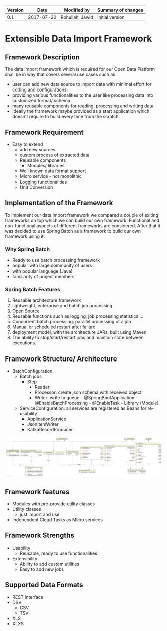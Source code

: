 |Version|Date|Modified by|Summary of changes|
|-------|----|-----------|------------------|
|  0.1  | 2017-07-20 | Rohullah, Jawid | initial version |

# Extensible Data Import Framework
## Framework Description
The data import framework which is required for our Open Data Platform shall be in way that covers several use cases such as
* user can add new data source to import data with minimal effort for coding and configurations.
* providing various functionalities to the user like processing data into customized format/ schema
* many reusable components for reading, processing and writing data
* ideally the framework maybe provided as a start application which doesn't require to build every time from the scratch.     

## Framework Requirement
- Easy to extend
    - add new sources
    - custom process of extracted data
    - Reusable components
      - Modules/ libraries
    - Well known data format support
    - Micro service - not monolithic
    - Logging functionalities
    - Unit Conversion

## Implementation of the Framework
To Implement our data import framework we compared a couple of exiting frameworks on top which we can build our own framework. Functional and non-functional aspects of different frameworks are considered. After that it was decided to use Spring Batch as a framework to build our own framework using it. <br>  

### Why Spring Batch
  - Ready to use batch processing framework
  - popular with large community of users
  - with popular language (Java)
  - familiarity of project members  

### Spring Batch Features
1. Reusable architecture framework
2. lightweight, enterprise and batch job processing
3. Open Source
4. Reusable functions such as logging, job processing statistics ...
5. Concurrent batch processing: parallel processing of a job
6. Manual or scheduled restart after failure
7. deployment model, with the architecture JARs, built using Maven.
8. The ability to stop/start/restart jobs and maintain state between executions.


## Framework Structure/ Architecture
   - BatchConfiguration
      - Batch jobs
        - Step
          - Reader
          - Processor: create json schema with received object  
          - Writer: write to queue
    - @SpringBootApplication
    - @EnableBatchProcessing
    - @EnableTask
    - Library (Module)
      - ServiceConfiguration: all services are registered as Beans for re-usability
        - ApplicationService
        - JsonItemWriter
        - KafkaRecordProducer

![image-title-here](images/class-diagram-fields.png)

## Framework features  
  - Modules with pre-provide utility classes
  - Utility classes
    - just import and use
  - Independent Cloud Tasks as Micro services
## Framework Strengths
  - Usability
    - Reusable, ready to use functionalities
  - Extensibility
    - Ability to add custom utilities
    - Easy to add new jobs

## Supported Data Formats
  - REST Interface
  - DSV
    - CSV
    - TSV
  - XLS
  - XLXS
